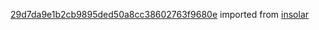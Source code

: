 [29d7da9e1b2cb9895ded50a8cc38602763f9680e](https://github.com/insolar/insolar/commit/29d7da9e1b2cb9895ded50a8cc38602763f9680e) imported from [insolar](https://github.com/insolar/insolar)
